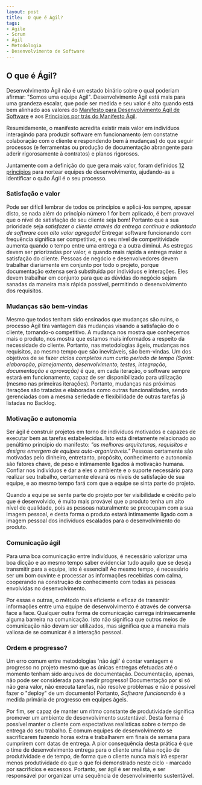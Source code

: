 ```yaml
---
layout: post
title:  O que é Ágil?
tags:
- Agile
- Scrum
- Ágil
- Metodologia
- Desenvolvimento de Software
---
```


<h2 id="OQueEAgil">O que é Ágil?</h2>

<p>
    Desenvolvimento Ágil não é um estado binário sobre o qual poderiam afirmar: "Somos uma equipe Agil". Desenvolvimento Ágil está mais para uma grandeza escalar, que pode ser medida e seu valor é alto quando está bem alinhado aos valores do <a href="http://agilemanifesto.org/">Manifesto para Desenvolvimento Ágil de Software</a> e aos <a href="http://agilemanifesto.org/iso/ptbr/principles.html">Princípios por trás do Manifesto Ágil</a>.
</p>
<p>
    Resumidamente, o manifesto acredita existir mais valor em indivíduos interagindo para produzir software em funcionamento (em constatne colaboração com o cliente e respondendo bem à mudanças) do que seguir processos (e ferramentas ou produção de documentação abrangente para aderir rigorosamente à contratos) e planos rigorosos.
</p>
<p>
    Juntamente com a definição do que gera mais valor, foram definidos <a href="http://agilemanifesto.org/iso/ptbr/principles.html">12 princípios</a> para nortear equipes de desenvolvimento, ajudando-as a identificar o quão Ágil é o seu processo.
</p>

<h3 id="Satisfação-e-valor">Satisfação e valor</h3>

<p>
    Pode ser difícil lembrar de todos os princípios e aplicá-los sempre, apesar disto, se nada além do princípio número 1 for bem aplicado, é bem provavel que o nível de satisfação de seu cliente seja bom! Portanto que a sua prioridade seja <i>satisfazer o cliente através da entrega contínua e adiantada de software com alto valor agregado!</i> Entregar software funcionando com frequência significa ser competitivo, e o seu nível de competitividade aumenta quando o tempo entre uma entrega e a outra diminui. As estregas devem ser priorizadas por valor, e quando mais rápida a entrega maior a satisfação do cliente. Pessoas de negócio e desenvolvedores devem trabalhar diariamente em conjunto por todo o projeto, porque documentação extensa será substituida por indivíduos e interações. Eles devem trabalhar em conjunto para que as dúvidas do negócio sejam sanadas da maneira mais rápida possível, permitindo o desenvolvimento dos requisitos.
</p>

<h3 id="Mudanças-são-bem-vindas">Mudanças são bem-vindas</h3>

<p>
    Mesmo que todos tenham sido ensinados que mudanças são ruins, o processo Ágil tira vantagem das mudanças visando a satisfação do o cliente, tornando-o competitivo. A mudança nos mostra que conheçemos mais o produto, nos mostra que estamos mais informados a respeito da necessidade do cliente. Portanto, nas metodologias ágeis, mudanças nos requisitos, ao mesmo tempo que são inevitáveis, são bem-vindas. Um dos objetivos de se fazer <i>ciclos completos num curto período de tempo (Sprint: elaboração, planejamento, desenvolvimento, testes, integração, documentação e aprovação)</i> é que, em cada iteração, o software sempre estará em funcionamento, capaz de ser disponibilizado para utilização (mesmo nas primeiras iterações). Portanto, mudanças nas próximas iterações são tratadas e elaboradas como outras funcionalidades, sendo gerenciadas com a mesma seriedade e flexibilidade de outras tarefas já listadas no Backlog.
</p>

<h3 id="Motivação-e-autonomia">Motivação e autonomia</h3>

<p>
    Ser ágil é construir projetos em torno de indivíduos motivados e capazes de executar bem as tarefas estabelecidas. Isto está diretamente relacionado ao penúltimo princípio do manifesto: <i>"as melhores arquiteturas, requisitos e designs emergem de equipes auto-organizáveis."</i> Pessoas certamente são motivadas pelo dinheiro, entretanto, propósito, conhecimento e autonomia são fatores chave, de peso e intimamente ligados à motivação humana. Confiar nos indivíduos e dar a eles o ambiente e o suporte necessário para realizar seu trabalho, certamente elevará os níveis de satisfação de sua equipe, e ao mesmo tempo fará com que a equipe se sinta parte do projeto. 
</p>
<p>
    Quando a equipe se sente parte do projeto por ter visibilidade e crédito pelo que é desenvolvido, é muito mais provável que o produto tenha um alto nível de qualidade, pois as pessoas naturalmente se preocupam com a sua imagem pessoal, e desta forma o produto estará intimamente ligado com a imagem pessoal dos indivíduos escalados para o desenvolvimento do produto.
</p>

<h3 id="Comunicação-ágil">Comunicação ágil</h3>

<p>
    Para uma boa comunicação entre indivíduos, é necessário valorizar uma boa dicção e ao mesmo tempo saber evidenciar tudo aquilo que se deseja transmitir para a equipe, isto é essencial! Ao mesmo tempo, é necessário ser um bom ouvinte e processar as informações recebidas com calma, cooperando na construção do conhecimento com todas as pessoas envolvidas no desenvolvimento. 
</p>
<p>
    Por essas e outras, o método mais eficiente e eficaz de transmitir informações entre uma equipe de desenvolvimento é através de conversa face a face. Qualquer outra forma de comunicação carrega intrínsecamente alguma barreira na comunicação. Isto não significa que outros meios de comunicação não devam ser utilizados, mas significa que a maneira mais valiosa de se comunicar é a interação pessoal.
</p>

<h3 id="Ordem-e-progresso?">Ordem e progresso?</h3>

<p>
    Um erro comum entre metodologias 'não ágil' é contar vantagem e progresso no projeto mesmo que as únicas entregas efetuadas até o momento tenham sido arquivos de documentação. Documentação, apenas, não pode ser considerada para medir progresso! Documentação por si só não gera valor, não executa tarefas, não resolve problemas e não é possível fazer o "deploy" de um documento! Portanto, <i>Software funcionando</i> é a medida primária de progresso em equipes ágeis.
</p>
<p>
    Por fim, ser capaz de manter um rítmo constante de produtividade significa promover um ambiente de desenvolvimento sustentável. Desta forma é possível manter o cliente com espectativas realísticas sobre o tempo de entrega do seu trabalho. É comum equipes de desenvolvimento se sacrificarem fazendo horas extra e trabalharem em finais de semana para cumprirem com datas de entrega. A pior consequência desta prática é que o time de desenvolvimento entrega para o cliente uma falsa noção de produtividade e de tempo, de forma que o cliente nunca mais irá esperar menos produtividade do que o que foi demonstrado neste ciclo - marcado por sacrifícios e excessos. Portanto, ser ágil é ser realista, e ser responsável por organizar uma sequência de desenvolvimento sustentável.
</p>
